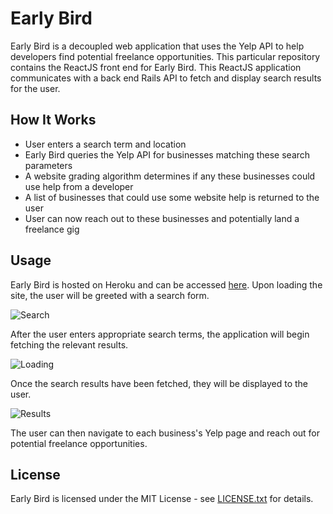 # Early Bird

Early Bird is a decoupled web application that uses the Yelp API to help developers find potential freelance opportunities. This particular repository contains the ReactJS front end for Early Bird. This ReactJS application communicates with a back end Rails API to fetch and display search results for the user.

## How It Works

- User enters a search term and location
- Early Bird queries the Yelp API for businesses matching these search parameters
- A website grading algorithm determines if any these businesses could use help from a developer
- A list of businesses that could use some website help is returned to the user
- User can now reach out to these businesses and potentially land a freelance gig

## Usage

Early Bird is hosted on Heroku and can be accessed [here](https://early-bird-react-js.herokuapp.com/). Upon loading the site, the user will be greeted with a search form.

![Search](./search.png 'Search')

After the user enters appropriate search terms, the application will begin fetching the relevant results.

![Loading](./loading.png 'Loading')

Once the search results have been fetched, they will be displayed to the user.

![Results](./results.png 'Results')

The user can then navigate to each business's Yelp page and reach out for potential freelance opportunities.

## License

Early Bird is licensed under the MIT License - see [LICENSE.txt](./LICENSE.txt) for details.
